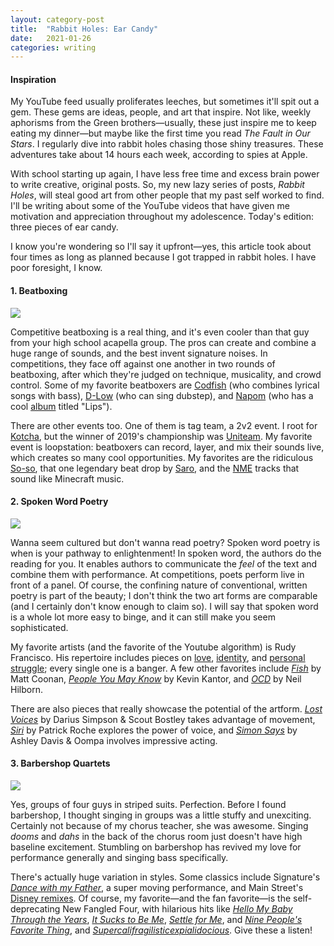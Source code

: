 ```yaml
---
layout: category-post
title:  "Rabbit Holes: Ear Candy"
date:   2021-01-26
categories: writing
---
```


#### Inspiration

My YouTube feed usually proliferates leeches, but sometimes it'll spit out a gem. These gems are ideas, people, and art that inspire. Not like, weekly aphorisms from the Green brothers—usually, these just inspire me to keep eating my dinner—but maybe like the first time you read *The Fault in Our Stars*. I regularly dive into rabbit holes chasing those shiny treasures. These adventures take about 14 hours each week, according to spies at Apple.

With school starting up again, I have less free time and excess brain power to write creative, original posts. So, my new lazy series of posts, *Rabbit Holes*, will steal good art from other people that my past self worked to find. I'll be writing about some of the YouTube videos that have given me motivation and appreciation throughout my adolescence. Today's edition: three pieces of ear candy.

I know you're wondering so I'll say it upfront—yes, this article took about four times as long as planned because I got trapped in rabbit holes. I have poor foresight, I know.

#### 1. Beatboxing

![](/resources/beatbox.jpg)

Competitive beatboxing is a real thing, and it's even cooler than that guy from your high school acapella group. The pros can create and combine a huge range of sounds, and the best invent signature noises. In competitions, they face off against one another in two rounds of beatboxing, after which they're judged on technique, musicality, and crowd control. Some of my favorite beatboxers are [Codfish](https://www.youtube.com/watch?v=8BRuXSq99nM) (who combines lyrical songs with bass), [D-Low](https://www.youtube.com/watch?v=DFk6aVSWo7s) (who can sing dubstep), and [Napom](https://www.youtube.com/watch?v=OY-Ec8zX2bw) (who has a cool [album](https://open.spotify.com/album/6McyfZD5fHrv6rl7MYLbBD?si=hu8tkMdMTTCdudUitM2tow) titled "Lips").

There are other events too. One of them is tag team, a 2v2 event. I root for [Kotcha](https://www.youtube.com/watch?v=M5v9uKuZsiw), but the winner of 2019's championship was [Uniteam](https://www.youtube.com/watch?v=ZlmGbNd2_Po). My favorite event is loopstation: beatboxers can record, layer, and mix their sounds live, which creates so many cool opportunities. My favorites are the ridiculous [So-so](https://www.youtube.com/watch?v=XoicaHc5m4M), that one legendary beat drop by [Saro](https://www.youtube.com/watch?v=kSL8KmjB68w), and the [NME](https://www.youtube.com/watch?v=OS8toKEkIOU) tracks that sound like Minecraft music.

#### 2. Spoken Word Poetry

![](/resources/rudy.jpg)

Wanna seem cultured but don't wanna read poetry? Spoken word poetry is when is your pathway to enlightenment! In spoken word, the authors do the reading for you. It enables authors to communicate the *feel* of the text and combine them with performance. At competitions, poets perform live in front of a panel. Of course, the confining nature of conventional, written poetry is part of the beauty; I don't think the two art forms are comparable (and I certainly don't know enough to claim so). I will say that spoken word is a whole lot more easy to binge, and it can still make you seem sophisticated.

My favorite artists (and the favorite of the Youtube algorithm) is Rudy Francisco. His repertoire includes pieces on [love](https://www.youtube.com/watch?v=Ld95X59WTbw), [identity](https://www.youtube.com/watch?v=ZvLmkQIg-FI), and [personal struggle](https://www.youtube.com/watch?v=p8NVLq2fGLc); every single one is a banger. A few other favorites include [*Fish*](https://www.youtube.com/watch?v=L90htZWi9OA) by Matt Coonan, [*People You May Know*](https://www.youtube.com/watch?v=LoyfunmYIpU) by Kevin Kantor, and [*OCD*](https://www.youtube.com/watch?v=vnKZ4pdSU-s) by Neil Hilborn.

There are also pieces that really showcase the potential of the artform. [*Lost Voices*](https://www.youtube.com/watch?v=lpPASWlnZIA) by Darius Simpson & Scout Bostley takes advantage of movement, [*Siri*](https://www.youtube.com/watch?v=z4C1bjahS_E) by Patrick Roche explores the power of voice, and [*Simon Says*](https://www.youtube.com/watch?v=zatHOwWBPEI) by Ashley Davis & Oompa involves impressive acting.

#### 3. Barbershop Quartets

![](/resources/barbershop.jpg)

Yes, groups of four guys in striped suits. Perfection. Before I found barbershop, I thought singing in groups was a little stuffy and unexciting. Certainly not because of my chorus teacher, she was awesome. Singing *dooms* and *dahs* in the back of the chorus room just doesn't have high baseline excitement. Stumbling on barbershop has revived my love for performance generally and singing bass specifically.

There's actually huge variation in styles. Some classics include Signature's [*Dance with my Father*](https://www.youtube.com/watch?v=B6FwopHVll8), a super moving performance, and Main Street's [Disney remixes](https://www.youtube.com/watch?v=yiu7cyF2Lzw). Of course, my favorite—and the fan favorite—is the self-deprecating New Fangled Four, with hilarious hits like [*Hello My Baby Through the Years*](https://www.youtube.com/watch?v=mjcIpSSk30E), [*It Sucks to Be Me*](https://www.youtube.com/watch?v=cVUTlF-RfPc), [*Settle for Me*](https://www.youtube.com/watch?v=zGELX4c0828), and [*Nine People's Favorite Thing*](https://www.youtube.com/watch?v=ieiWjRICehE), and [*Supercalifragilisticexpialidocious*](https://www.youtube.com/watch?v=7BH2CqE5mNQ). Give these a listen!

